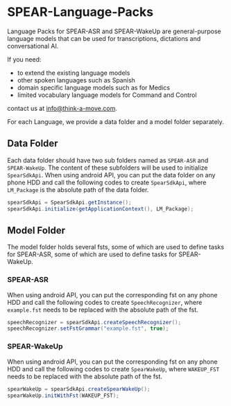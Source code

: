 # SPEAR-Language-Packs
Language Packs for SPEAR-ASR and SPEAR-WakeUp are general-purpose language models that can be used for transcriptions, dictations and conversational AI. 

If you need:
- to extend the existing language models
- other spoken languages such as Spanish
- domain specific language models such as for Medics
- limited vocabulary language models for Command and Control

contact us at info@think-a-move.com.

For each Language, we provide a data folder and a model folder separately. 

## Data Folder
Each data folder should have two sub folders named as `SPEAR-ASR` and `SPEAR-WakeUp`. The content of these subfolders will be used to initialize `SpearSdkApi`.
When using android API, you can put the data folder on any phone HDD and call the following codes to create `SpearSdkApi`, where `LM_Package` is the absolute path of the data folder.

```java
spearSdkApi = SpearSdkApi.getInstance();
spearSdkApi.initialize(getApplicationContext(), LM_Package);
```

## Model Folder
The model folder holds several fsts, some of which are used to define tasks for SPEAR-ASR, some of which are used to define tasks for SPEAR-WakeUp.

### SPEAR-ASR
When using android API, you can put the corresponding fst on any phone HDD and call the following codes to create `SpeechRecognizer`, where `example.fst` needs to be replaced with the absolute path of the fst.

```java
speechRecognizer = spearSdkApi.createSpeechRecognizer();
speechRecognizer.setFstGrammar("example.fst", true);
```

### SPEAR-WakeUp
When using android API, you can put the corresponding fst on any phone HDD and call the following codes to create `SpearWakeUp`, where `WAKEUP_FST` needs to be replaced with the absolute path of the fst.

```java
spearWakeUp = spearSdkApi.createSpearWakeUp();
spearWakeUp.initWithFst(WAKEUP_FST);
```

